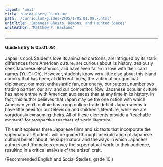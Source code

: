 ```yaml
---
layout: 'unit'
title: 'Guide Entry 05.01.09'
path: '/curriculum/guides/2005/1/05.01.09.x.html'
unitTitle: 'Japanese Ghosts, Demons, and Haunted Spaces'
unitAuthor: 'Matthew P. Bachand'
---
```


<body>
<hr/>
 <h4>
  Guide Entry to 05.01.09:
 </h4>
 <p>
  Japan is cool. Students love its animated cartoons, are intrigued by its stark differences from American culture, are curious about its history, zealously seek Japanese electronics, and have even fallen in love with their card games (Yu-Gi-Oh). However, students know very little else about this island country that has been, at different times, the victim of our gunboat diplomacy, our most enthusiastic fan, our enemy, our outpost, number two trading partner, our ally, and our competitor. Now, Japanese popular culture has more entrée with American audiences than at any time in its history. In fact, this author believes that Japan may be the one nation with which American youth culture has a pop culture trade deficit: Japan seems to have little need for our television and children's literature, while we are voraciously consuming theirs. All of these elements provide a "teachable moment" for prospective teachers of world literature.
 </p>
<p>
  This unit explores three Japanese films and six texts that incorporate the supernatural. Students will be guided through an exploration of Japanese cultural beliefs about the supernatural and the ways in which Japanese authors and filmmakers convey the supernatural world to their audience, resulting in a critical analysis of the artists' craft.
 </p>
<p>
  (Recommended English and Social Studies, grade 10.)
 </p>

</body>

